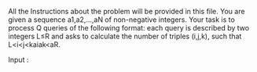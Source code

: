 All the Instructions about the problem will be provided in this file.
You are given a sequence a1,a2,…,aN of non-negative integers. Your task is to process Q queries of the following format:
each query is described by two integers L≤R and asks to calculate the number of triples (i,j,k), such that L<i<j<k<R and aL>ai<aj>ak<aR.
                                                                                                                                         
                                                                                                                                        
Input :
                                                                                                                                         
                                                                                                                           
                                                                                           
